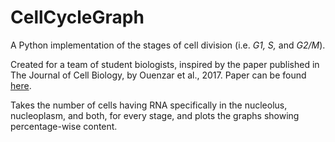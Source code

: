 # CellCycleGraph

A Python implementation of the stages of cell division (i.e. _G1, S,_ and _G2/M_).

Created for a team of student biologists, inspired by the paper published in The Journal of Cell Biology, by Ouenzar et al., 2017.
Paper can be found [here](https://www.researchgate.net/publication/317848337_Cell_cycle-dependent_spatial_segregation_of_telomerase_from_sites_of_DNA_damage "Cell cycle-dependent spatial segregation of telomerase from sites of DNA damage").

Takes the number of cells having RNA specifically in the nucleolus, nucleoplasm, and both, for every stage, and plots the graphs showing percentage-wise content.

